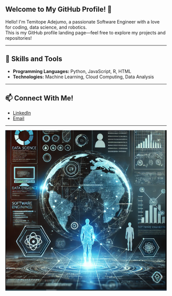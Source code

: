## Welcome to My GitHub Profile! 👋


Hello! I'm Temitope Adejumo, a passionate Software Engineer with a love for coding, data science, and robotics.  
This is my GitHub profile landing page—feel free to explore my projects and repositories!  

---

## 🔧 Skills and Tools
- **Programming Languages:** Python, JavaScript, R, HTML
- **Technologies:** Machine Learning, Cloud Computing, Data Analysis  

---

## 📫 Connect With Me!
- [LinkedIn]([https://www.linkedin.com/in/temitope-adejumo-profile])
- [Email](mailto:temitopeadejumo@gmail.com)

---

<p align="center">
  <img src="Futuristic.PNG" alt="Futuristic Theme" width="800">
</p>
